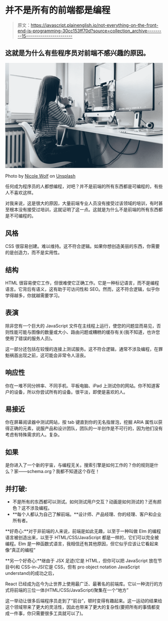 # 并不是所有的前端都是编程

> 原文：<https://javascript.plainenglish.io/not-everything-on-the-front-end-is-programming-30cc153ff70d?source=collection_archive---------15----------------------->

## 这就是为什么有些程序员对前端不感兴趣的原因。

![](img/e9e50a0b1b5b5552b3de31916047e6a1.png)

Photo by [Nicole Wolf](https://unsplash.com/@joeel56?utm_source=medium&utm_medium=referral) on [Unsplash](https://unsplash.com?utm_source=medium&utm_medium=referral)

任何成为程序员的人都想编程，对吧？并不是前端的所有东西都是可编程的，有些人不喜欢这样。

对我来说，这是很大的原因，大量前端专业人员没有接受过该领域的培训，有时甚至根本没有接受过培训，这就证明了这一点。这就是为什么不是前端的所有东西都是不可编程的。

## 风格

CSS 很容易创建。难以维持。这不符合逻辑。如果你想创造美丽的东西，你需要的是创造力，而不是实用性。

## 结构

HTML 很容易使它工作，但很难使它正确工作。它是一种标记语言，而不是编程语言。它背后有语义，这有助于可访问性和 SEO。然而，这不符合逻辑，似乎你学得越多，你就越需要学习。

## 表演

除非您有一个巨大的 JavaScript 文件在主线程上运行，使您的问题显而易见，否则性能可能与图像的数量或大小、路由问题或糟糕的缓存有关(我不知道，也许您使用了错误的服务人员)。

这一部分还包括在较慢的连接上测试服务。这不符合逻辑，通常不涉及编程，在罪魁祸首出现之前，这可能会非常令人沮丧。

## 响应性

你在一堆不同分辨率、不同手机、平板电脑、iPad 上测试你的网站。你不知道客户的设备，所以你尝试所有的设备。很平淡，即使是喜欢的人。

## 易接近

你在屏幕阅读器中测试网站，按 tab 键直到你的无名指冒泡，挖掘 ARIA 属性以获得正确的元素，说服产品和设计团队，团队的一半创作是不可行的，因为他们没有考虑有特殊需求的人。复杂。

## 如果

是你进入了一个新的宇宙，与编程无关。搜索引擎是如何工作的？你的规则是什么？家——schema.org？我都不知道这个存在！

## 并打破:

*   不是所有的东西都可以测试。如何测试用户交互？动画是如何测试的？还有颜色？这不涉及编程。
*   **每个人都认为自己了解前端。**设计师、产品经理、你的经理、客户和企业所有者。

**好奇心:**对于非前端的人来说，前端是如此无趣，以至于一种叫做 Elm 的编程语言被创造出来，以至于 HTML/CSS/JavaScript 都是一样的，它们可以完全被编程。Elm 是一种函数式语言，我相信还有其他原因，但它似乎应该让它看起来像“真正的编程”

**另一个好奇心:**继由于 JSX 足迹(它是 HTML，但你可以把 JavaScript 放在节目中)和 CSS-in-JS(它是 CSS，但有 pro object notation JavaScript understand)的成功之后，

React 已经成为迄今为止世界上使用最广泛、最著名的前端库。它以一种流行的方式将前端的三位一体(HTML/CSS/JavaScript)聚集在一个“地方”

这一举动让很多后端程序员走到了“前台”，顿时变得有趣起来。这一运动的结果给这个领域带来了更大的灵活性，因此也带来了更大的复杂性(要把所有的事情都变成一件事，你只需要很多工具就可以了)。